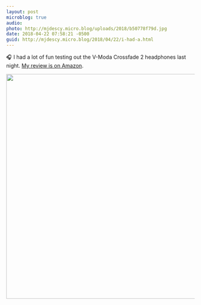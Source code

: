 ```yaml
---
layout: post
microblog: true
audio: 
photo: http://mjdescy.micro.blog/uploads/2018/b50778f79d.jpg
date: 2018-04-22 07:58:21 -0500
guid: http://mjdescy.micro.blog/2018/04/22/i-had-a.html
---
```

🎧 I had a lot of fun testing out the V-Moda Crossfade 2 headphones last night. [My review is on Amazon](https://www.amazon.com/gp/aw/review/B06XX2TJSD/R1ZK34Q1MXP0I8?ref_=glimp_1rv_cl).

<img src="http://mjdescy.micro.blog/uploads/2018/b50778f79d.jpg" width="600" height="600" />
